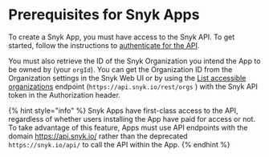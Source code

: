 # Prerequisites for Snyk Apps

To create a Snyk App, you must have access to the Snyk API. To get started, follow the instructions to [authenticate for the API](../../rest-api/authentication-for-api/).

You must also retrieve the ID of the Snyk Organization you intend the App to be owned by (your `orgId`). You can get the Organization ID from the Organization settings in the Snyk Web UI or by using the [List accessible organizations](https://docs.snyk.io/snyk-api/reference/orgs#orgs) endpoint (`https://api.snyk.io/rest/orgs` ) with the Snyk API token in the Authorization header.

{% hint style="info" %}
Snyk Apps have first-class access to the API, regardless of whether users installing the App have paid for access or not. To take advantage of this feature, Apps must use API endpoints with the domain https://api.snyk.io/ rather than the deprecated `https://snyk.io/api/` to call the API within the App.
{% endhint %}
